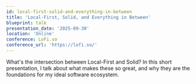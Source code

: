 ```yaml
---
id: local-first-solid-and-everything-in-between
title: 'Local-First, Solid, and Everything in Between'
blueprint: talk
presentation_date: '2025-09-30'
location: 'Online'
conference: LoFi.so
conference_url: 'https://lofi.so/'
---
```


What's the intersection between Local-First and Solid? In this short presentation, I talk about what makes these so great, and why they are the foundations for my ideal software ecosystem.
